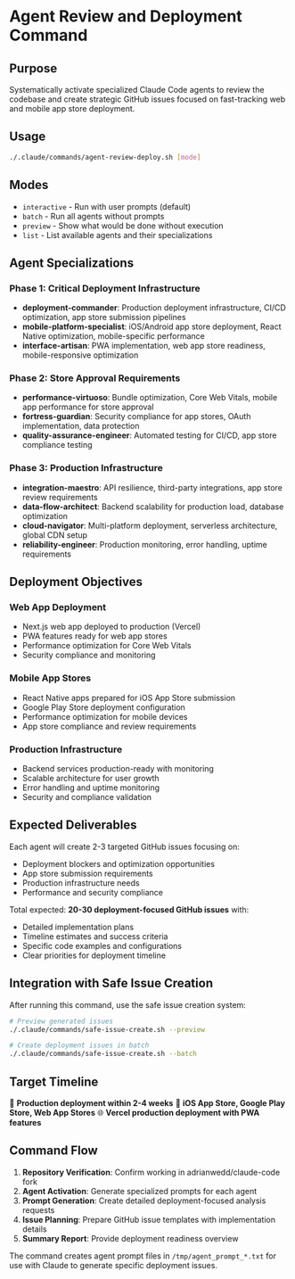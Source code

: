 # Agent Review and Deployment Command

## Purpose
Systematically activate specialized Claude Code agents to review the codebase and create strategic GitHub issues focused on fast-tracking web and mobile app store deployment.

## Usage
```bash
./.claude/commands/agent-review-deploy.sh [mode]
```

## Modes
- `interactive` - Run with user prompts (default)
- `batch` - Run all agents without prompts
- `preview` - Show what would be done without execution
- `list` - List available agents and their specializations

## Agent Specializations

### Phase 1: Critical Deployment Infrastructure
- **deployment-commander**: Production deployment infrastructure, CI/CD optimization, app store submission pipelines
- **mobile-platform-specialist**: iOS/Android app store deployment, React Native optimization, mobile-specific performance
- **interface-artisan**: PWA implementation, web app store readiness, mobile-responsive optimization

### Phase 2: Store Approval Requirements  
- **performance-virtuoso**: Bundle optimization, Core Web Vitals, mobile app performance for store approval
- **fortress-guardian**: Security compliance for app stores, OAuth implementation, data protection
- **quality-assurance-engineer**: Automated testing for CI/CD, app store compliance testing

### Phase 3: Production Infrastructure
- **integration-maestro**: API resilience, third-party integrations, app store review requirements
- **data-flow-architect**: Backend scalability for production load, database optimization
- **cloud-navigator**: Multi-platform deployment, serverless architecture, global CDN setup
- **reliability-engineer**: Production monitoring, error handling, uptime requirements

## Deployment Objectives

### Web App Deployment
- Next.js web app deployed to production (Vercel)
- PWA features ready for web app stores
- Performance optimization for Core Web Vitals
- Security compliance and monitoring

### Mobile App Stores
- React Native apps prepared for iOS App Store submission
- Google Play Store deployment configuration
- Performance optimization for mobile devices
- App store compliance and review requirements

### Production Infrastructure
- Backend services production-ready with monitoring
- Scalable architecture for user growth
- Error handling and uptime monitoring
- Security and compliance validation

## Expected Deliverables

Each agent will create 2-3 targeted GitHub issues focusing on:
- Deployment blockers and optimization opportunities
- App store submission requirements
- Production infrastructure needs
- Performance and security compliance

Total expected: **20-30 deployment-focused GitHub issues** with:
- Detailed implementation plans
- Timeline estimates and success criteria
- Specific code examples and configurations
- Clear priorities for deployment timeline

## Integration with Safe Issue Creation

After running this command, use the safe issue creation system:

```bash
# Preview generated issues
./.claude/commands/safe-issue-create.sh --preview

# Create deployment issues in batch
./.claude/commands/safe-issue-create.sh --batch
```

## Target Timeline
🎯 **Production deployment within 2-4 weeks**
📱 **iOS App Store, Google Play Store, Web App Stores**
🌐 **Vercel production deployment with PWA features**

## Command Flow

1. **Repository Verification**: Confirm working in adrianwedd/claude-code fork
2. **Agent Activation**: Generate specialized prompts for each agent
3. **Prompt Generation**: Create detailed deployment-focused analysis requests
4. **Issue Planning**: Prepare GitHub issue templates with implementation details
5. **Summary Report**: Provide deployment readiness overview

The command creates agent prompt files in `/tmp/agent_prompt_*.txt` for use with Claude to generate specific deployment issues.